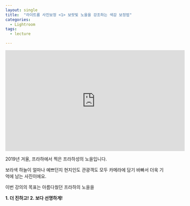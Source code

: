 ```yaml
---
layout: single
title:  "라이트룸 사진보정 <1> 보랏빛 노을을 강조하는 색감 보정법"
categories:
  - Lightroom
tags:
  - lecture

---
```

<iframe frameborder="0" class="juxtapose" width="560" height="315" src="https://cdn.knightlab.com/libs/juxtapose/latest/embed/index.html?uid=11c4f742-2460-11ec-abb7-b9a7ff2ee17c"></iframe>

2019년 겨울, 프라하에서 찍은 프라하성의 노을입니다.

보라색 하늘이 얼마나 예쁘던지 현지인도 관광객도 모두 카메라에 담기 바빠서 더욱 기억에 남는 사진이에요.

이번 강의의 목표는 아름다웠던 프라하의 노을을 

**1. 더 진하고!**   **2. 보다 선명하게!**

